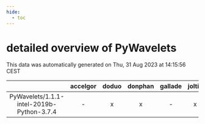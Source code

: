 ```yaml
---
hide:
  - toc
---
```


detailed overview of PyWavelets
===============================


This data was automatically generated on Thu, 31 Aug 2023 at 14:15:56 CEST  

| |accelgor|doduo|donphan|gallade|joltik|skitty|swalot|victini|
| :---: | :---: | :---: | :---: | :---: | :---: | :---: | :---: | :---: |
|PyWavelets/1.1.1-intel-2019b-Python-3.7.4|-|x|x|-|x|x|-|x|
